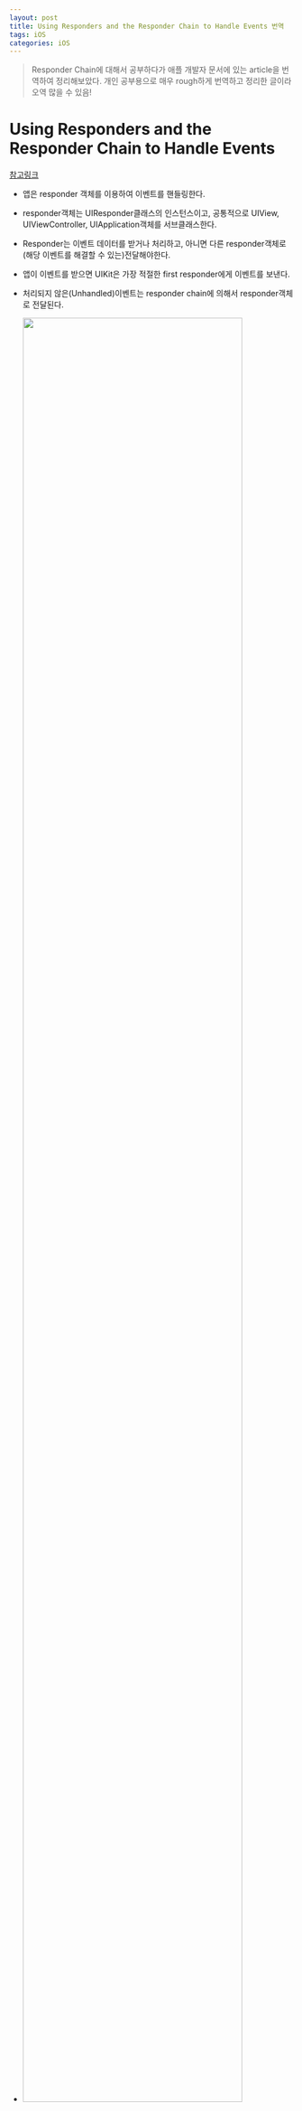 ```yaml
---
layout: post
title: Using Responders and the Responder Chain to Handle Events 번역
tags: iOS
categories: iOS
---
```

> Responder Chain에 대해서 공부하다가 애플 개발자 문서에 있는 article을 번역하여 정리해보았다. 개인 공부용으로 매우 rough하게 번역하고 정리한 글이라 오역 많을 수 있음! 

# Using Responders and the Responder Chain to Handle Events
[참고링크](https://developer.apple.com/documentation/uikit/touches_presses_and_gestures/using_responders_and_the_responder_chain_to_handle_events)
- 앱은 responder 객체를 이용하여 이벤트를 핸들링한다.
- responder객체는 UIResponder클래스의 인스턴스이고, 공통적으로 UIView, UIViewController, UIApplication객체를 서브클래스한다.
- Responder는 이벤트 데이터를 받거나 처리하고, 아니면 다른 responder객체로(해당 이벤트를 해결할 수 있는)전달해야한다.
- 앱이 이벤트를 받으면 UIKit은 가장 적절한 first responder에게 이벤트를 보낸다.

- 처리되지 않은(Unhandled)이벤트는 responder chain에 의해서 responder객체로 전달된다.
- <img src="{{ site.url }}/assets/img/post_img/2018-06-27-uiresponderchain.png" width="90%">
- 만약 텍스트필드가 이벤트를 핸들링하지 않으면, UIKit은 이벤트를 상위 UIView로 보낸다.
- 윈도우까지 이벤트가 전달됐음에도 이벤트를 핸들리할 수 없으면, 이벤트는 UIApplication까지 전달되며, *and possibly to the app delegate if that object is an instance of UIResponder and not already part of the responder chain....??*

## 이벤트의 first responder결정하기
> UIKit은 이벤트의 타입에 따라서 FirstResponder 객체를 지정한다.

- Touch event: 터치가 일어난 뷰
- Press event: 포커스를 가진 뷰(The object that has focus.)
- Shake-motion event: 내가 지정한 객체 (The object that you (or UIKit) designate.)
- Remote-Control event: 내가 지정한 객체 (The object that you (or UIKit) designate.)
- Editing menu messages: 내가 지정한 객체 (The object that you (or UIKit) designate.)
*리모트컨트롤이랑 editing menu가 뭐지..*

> #### cf) Core Motion Framework
> Motion events related to the accelerometers, gyroscopes, and magnetometer do not follow the responder chain. Instead, Core Motion delivers those events directly to the designated object. For more information, see Core Motion Framework

- 컨트롤은 자신들과 관련된 타겟 객체와 액션 메시지를 주고받는다.
- 컨트롤의 타겟 객체가 nil일때, UIKit은 올바른 액션 메소드가 구현된 객체를 찾아서 타겟 객체부터 responder chain까지 지나다닌다...탐색한다...찾아다닌다...?
-  For example, the UIKit editing menu uses this behavior to search for responder objects that implement methods with names like cut(_:), copy(_:), or paste(\_:).
- *Action messages are not events, but they may still take advantage of the responder chain.*
- GestureRecognizer는 touch나 press 이벤트를 자신의 뷰보다 먼자 받는다
- 만약 뷰의 GestureRecognizer가 터치 시퀀스를 인식하지 못하면, UIKit은 뷰에 해당 터치이벤트를 보낸다.
- 만약 뷰가 터치를 핸들링 하지 못하면, UIKit은 Responder chain에 이벤트를 보낸다.

## 어떤 Responder가 터치 이벤트를 가져야 하는지 결정하기
- UIKit은 어디서 터치 이벤트가 일어났는지 알기위해 뷰 기반의 hit-testing을 사용한다.
- UIKit은 뷰 계층구조에 있는 뷰들의 bound의 위치를 비교하며 터치의 위치를 비교한다.
- hitTest()메소드는 뷰 계층구조를 가로지르면서, 가장 깊은 단에 있는 서브뷰를 탐색하면서 특정 터치를 포함한 서브뷰를 찾아낸다.
- 터치 로케이션이나 다른 파라미터가 변경되면, UIKit은 똑같은 UITouch 객체를 새로운 정보와 함께 업데이트한다.
- (만약 터치 위치가 원래 뷰를 벗어나도, 터치객체 내의 view 프로퍼티는 변하지 않는다.)
- 터치가 끝나면 UIKit은 UITouch객체를 릴리즈한다.

## Responder Chain을 바꾸기
- next 프로퍼티를 오버라이딩 함으로써 리스폰더체인을 변경 할 수 있다.
- (When you do this, the next responder is the object that you return.)
- UIKit 클래스들은 이미 이 프로퍼티를 오버라이드하여 특정한 객체를 리턴하여 이미 이 프로퍼티를 구현해놨다.
  - UIView objects. If the view is the root view of a view controller, the next responder is the view controller; otherwise, the next responder is the view’s superview.

  - UIViewController objects.
    - If the view controller’s view is the root view of a window, the next responder is the window object.

    - If the view controller was presented by another view controller, the next responder is the presenting view controller.

  - UIWindow objects. The window's next responder is the UIApplication object.

  - UIApplication object. The next responder is the app delegate, but only if the app delegate is an instance of UIResponder and is not a view, view controller, or the app object itself.
